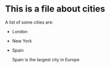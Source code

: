
This is a file about cities
==============================

A list of some cities are:

* London
* New York
* Spain

    Spain is the largest city in Europe

